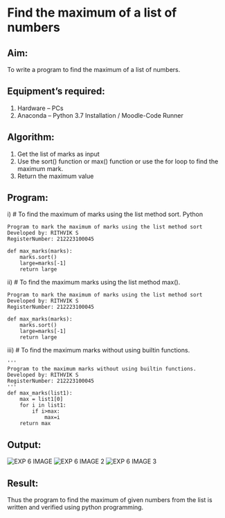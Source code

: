 # Find the maximum of a list of numbers
## Aim:
To write a program to find the maximum of a list of numbers.
## Equipment’s required:
1.	Hardware – PCs
2.	Anaconda – Python 3.7 Installation / Moodle-Code Runner
## Algorithm:
1.	Get the list of marks as input
2.	Use the sort() function or max() function or use the for loop to find the maximum mark.
3.	Return the maximum value
## Program:

i)	# To find the maximum of marks using the list method sort.
Python
```
Program to mark the maximum of marks using the list method sort
Developed by: RITHVIK S
RegisterNumber: 212223100045

def max_marks(marks):
    marks.sort()
    large=marks[-1]
    return large
```
ii)	# To find the maximum marks using the list method max().
```
Program to mark the maximum of marks using the list method sort
Developed by: RITHVIK S
RegisterNumber: 212223100045

def max_marks(marks):
    marks.sort()
    large=marks[-1]
    return large
```
iii) # To find the maximum marks without using builtin functions.
```
''' 
Program to the maximum marks without using builtin functions.
Developed by: RITHVIK S
RegisterNumber: 212223100045
'''
def max_marks(list1):
    max = list1[0]
    for i in list1:
        if i>max:
            max=i
    return max
```
## Output:
![EXP 6 IMAGE](https://github.com/Rithviknathan/FindMaximum/assets/148410509/50e52542-d0ee-486d-8f2d-529776b2d33f)
![EXP 6 IMAGE 2](https://github.com/Rithviknathan/FindMaximum/assets/148410509/dfee3b48-54ea-4278-a3bf-23ae55575e8b)
![EXP 6 IMAGE 3](https://github.com/Rithviknathan/FindMaximum/assets/148410509/bcd36f17-4628-453a-bed5-fdd56e93064a)
## Result:
Thus the program to find the maximum of given numbers from the list is written and verified using python programming.
